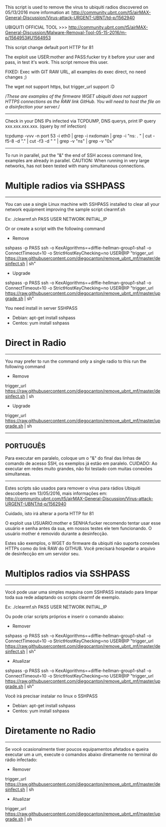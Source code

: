 This script is used to remove the virus to ubiquiti radios discovered on 05/13/2016 more information at: http://community.ubnt.com/t5/airMAX-General-Discussion/Virus-attack-URGENT-UBNT/td-p/1562940 

UBIQUITI OFFICIAL TOOL >>> http://community.ubnt.com/t5/airMAX-General-Discussion/Malware-Removal-Tool-05-15-2016/m-p/1564953#U1564953

This script change default port HTTP for 81

The exploit use USER:mother and PASS:fucker try it before your user and pass, in test it's work. This script remove this user.

FIXED: Exec with GIT RAW URL, all examples do exec direct, no need changes ;)

The wget not support https, but trigger_url support :D

/*These are examples of the firmware WGET ubiquiti does not support HTTPS connections as the RAW link GitHub. You will need to host the file on a disinfection your server.*/

------------------

Check in your DNS IPs infected via TCPDUMP, DNS querys, print IP query xxx.xxx.xxx.xxx. (query by mf infection)

tcpdump -vvv -n port 53 -i eth0 | grep -i nxdomain | grep -i "ns: . " | cut -f5-8 -d "." | cut -f3 -d " " | grep -v "ns" | grep -v "0x"

------------------

To run in parallel, put the "&" the end of SSH access command line, examples are already in parallel. CAUTION: When running in very large networks, has not been tested with many simultaneous connections.

# Multiple radios via SSHPASS
------------------
You can use a single Linux machine with SSHPASS installed to clear all your network equipment improving the sample script clearmf.sh 

Ex: ./clearmf.sh PASS USER NETWORK INITIAL_IP

Or or create a script with the following command

- Remove

sshpass -p PASS ssh -o KexAlgorithms=+diffie-hellman-group1-sha1 -o ConnectTimeout=10  -o StrictHostKeyChecking=no USER@IP "trigger_url  https://raw.githubusercontent.com/diegocanton/remove_ubnt_mf/master/desinfect.sh | sh"

- Upgrade

sshpass -p PASS ssh -o KexAlgorithms=+diffie-hellman-group1-sha1 -o ConnectTimeout=10 -o StrictHostKeyChecking=no USER@IP "trigger_url https://raw.githubusercontent.com/diegocanton/remove_ubnt_mf/master/upgrade.sh | sh"


You need install in server SSHPASS
- Debian: apt-get install sshpass
- Centos: yum install sshpass

# Direct in Radio
------------------
You may prefer to run the command only a single radio to this run the following command

- Remove

trigger_url https://raw.githubusercontent.com/diegocanton/remove_ubnt_mf/master/desinfect.sh | sh

- Upgrade

trigger_url https://raw.githubusercontent.com/diegocanton/remove_ubnt_mf/master/upgrade.sh | sh


------------------
PORTUGUÊS
------------------

Para executar em paralelo, coloque um o "&" do final das linhas de comando de acesso SSH, os exemplos já estão em paralelo. CUIDADO: Ao executar em redes muito grandes, não foi testado com muitas conexões simultaneas.

------------------
Estes scripts são usados para remover o vírus para rádios Ubiquiti descoberto em 13/05/2016, mais informações em: http://community.ubnt.com/t5/airMAX-General-Discussion/Virus-attack-URGENT-UBNT/td-p/1562940 

Cuidado, isto irá alterar a porta HTTP for 81

O exploit usa USUARIO:mother e SENHA:fucker recomendo tentar usar esse usuário e senha antes da sua, em nossos testes ele tem funcionando. O usuário mother é removido durante a desinfecção.

Estes são exemplos, o WGET do firmware da ubiquiti não suporta conexões HTTPs como do link RAW do GITHUB. Você precisará hospedar o arquivo de desinfecção em um servidor seu.

# Multiplos radios via SSHPASS
------------------
Você pode usar uma simples maquina com SSHPASS instalado para limpar toda sua rede adaptando os scripts clearmf de exemplo.

Ex: ./clearmf.sh PASS USER NETWORK INITIAL_IP

Ou pode criar scripts próprios e inserir o comando abaixo:

- Remover

sshpass -p PASS ssh -o KexAlgorithms=+diffie-hellman-group1-sha1 -o ConnectTimeout=10 -o StrictHostKeyChecking=no USER@IP "trigger_url https://raw.githubusercontent.com/diegocanton/remove_ubnt_mf/master/desinfect.sh | sh"

- Atualizar

sshpass -p PASS ssh -o KexAlgorithms=+diffie-hellman-group1-sha1 -o ConnectTimeout=10 -o StrictHostKeyChecking=no USER@IP "trigger_url  https://raw.githubusercontent.com/diegocanton/remove_ubnt_mf/master/upgrade.sh | sh"


Você irá precisar instalar no linux o SSHPASS
- Debian: apt-get install sshpass
- Centos: yum install sshpass

# Diretamente no Radio
------------------
Se você ocasionalmente tiver poucos equipamentos afetados e queira executar um a um, execute  o comandos abaixo diretamente no terminal do rádio infectado:

- Remover

trigger_url https://raw.githubusercontent.com/diegocanton/remove_ubnt_mf/master/desinfect.sh | sh

- Atualizar

trigger_url https://raw.githubusercontent.com/diegocanton/remove_ubnt_mf/master/upgrade.sh | sh

